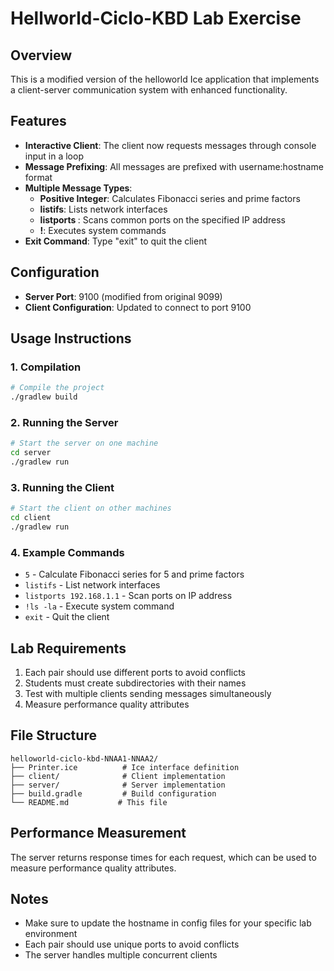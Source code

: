 # Hellworld-Ciclo-KBD Lab Exercise

## Overview
This is a modified version of the helloworld Ice application that implements a client-server communication system with enhanced functionality.

## Features
- **Interactive Client**: The client now requests messages through console input in a loop
- **Message Prefixing**: All messages are prefixed with username:hostname format
- **Multiple Message Types**:
  - **Positive Integer**: Calculates Fibonacci series and prime factors
  - **listifs**: Lists network interfaces
  - **listports <ip>**: Scans common ports on the specified IP address
  - **!<command>**: Executes system commands
- **Exit Command**: Type "exit" to quit the client

## Configuration
- **Server Port**: 9100 (modified from original 9099)
- **Client Configuration**: Updated to connect to port 9100

## Usage Instructions

### 1. Compilation
```bash
# Compile the project
./gradlew build
```

### 2. Running the Server
```bash
# Start the server on one machine
cd server
./gradlew run
```

### 3. Running the Client
```bash
# Start the client on other machines
cd client
./gradlew run
```

### 4. Example Commands
- `5` - Calculate Fibonacci series for 5 and prime factors
- `listifs` - List network interfaces
- `listports 192.168.1.1` - Scan ports on IP address
- `!ls -la` - Execute system command
- `exit` - Quit the client

## Lab Requirements
1. Each pair should use different ports to avoid conflicts
2. Students must create subdirectories with their names
3. Test with multiple clients sending messages simultaneously
4. Measure performance quality attributes

## File Structure
```
helloworld-ciclo-kbd-NNAA1-NNAA2/
├── Printer.ice          # Ice interface definition
├── client/              # Client implementation
├── server/              # Server implementation
├── build.gradle         # Build configuration
└── README.md           # This file
```

## Performance Measurement
The server returns response times for each request, which can be used to measure performance quality attributes.

## Notes
- Make sure to update the hostname in config files for your specific lab environment
- Each pair should use unique ports to avoid conflicts
- The server handles multiple concurrent clients
